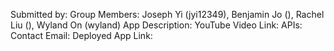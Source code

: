 Submitted by: 
Group Members: Joseph Yi (jyi12349), Benjamin Jo (), Rachel Liu (), Wyland On (wyland)
App Description: 
YouTube Video Link: 
APIs: 
Contact Email: 
Deployed App Link: 
